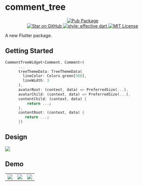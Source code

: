 # comment_tree
<p align="center">

  <a href="https://pub.dartlang.org/packages/comment_tree">
    <img alt="Pub Package" src="https://img.shields.io/pub/v/comment_tree.svg">
  </a>
  <br/>
  <a href="https://github.com/dangngocduc/comment_tree">
    <img src="https://img.shields.io/github/stars/dangngocduc/comment_tree.svg?style=flat&logo=github&colorB=deeppink&label=stars" alt="Star on GitHub">
  </a>
  <a href="https://github.com/tenhobi/effective_dart">
    <img alt="style: effective dart" src="https://img.shields.io/badge/style-effective_dart-40c4ff.svg">
  </a>
  <a href="https://opensource.org/licenses/MIT">
    <img alt="MIT License" src="https://img.shields.io/badge/License-MIT-blue.svg">
  </a>
</p>

A new Flutter package.

## Getting Started
```dart
CommentTreeWidget<Comment, Comment>(
      ...
      treeThemeData: TreeThemeData(
        lineColor: Colors.green[500],
        lineWidth: 3
      ),
      avatarRoot: (context, data) => PreferredSize(...),
      avatarChild: (context, data) => PreferredSize(...),
      contentChild: (context, data) {
          return ...;
      },
      contentRoot: (context, data) {
         return ...;
      })
```
## Design

![](demo/GUI.png)

## Demo
|                             |                             |                             |
|:----------------------------|:----------------------------|:----------------------------|
| ![](demo/screen_demo.png)   | ![](demo/screen_demo_1.png) | ![](demo/screen_demo_2.png) |
